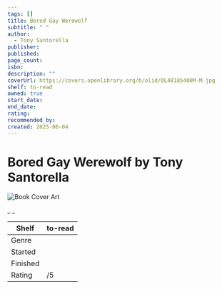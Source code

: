 ```yaml
---
tags: []
title: Bored Gay Werewolf
subtitle: " "
author:
  - Tony Santorella
publisher: 
published: 
page_count: 
isbn: 
description: ""
coverUrl: https://covers.openlibrary.org/b/olid/OL48185400M-M.jpg
shelf: to-read
owned: true
start_date: 
end_date: 
rating: 
recommended_by: 
created: 2025-06-04
---
```


# Bored Gay Werewolf by Tony Santorella

![Book Cover Art](https://covers.openlibrary.org/b/olid/OL48185400M-M.jpg)

_ _

| Shelf | to-read |
| --- | --- |
| Genre |  |
| Started |  |
| Finished |  |
| Rating | /5 |

